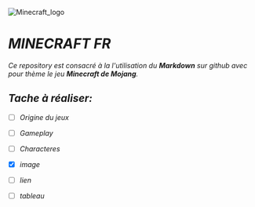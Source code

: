 
![Minecraft_logo](https://user-images.githubusercontent.com/115541159/197336867-8ee2d14d-592d-46c7-bd71-054188f272c7.png)
# _**MINECRAFT FR**_

*Ce repository est consacré à la l'utilisation du __Markdown__ sur github avec pour thème le jeu __Minecraft de Mojang__.*

## *Tache à réaliser:*

- [ ] *Origine du jeux*
- [ ] *Gameplay*
- [ ] *Characteres*
- [x] *image*
- [ ] *lien*
- [ ] *tableau*

